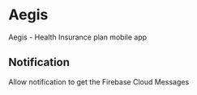 # Aegis
Aegis - Health Insurance plan mobile app


## Notification
Allow notification to get the Firebase Cloud Messages

